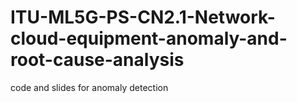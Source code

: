 # ITU-ML5G-PS-CN2.1-Network-cloud-equipment-anomaly-and-root-cause-analysis
code and slides for anomaly detection
